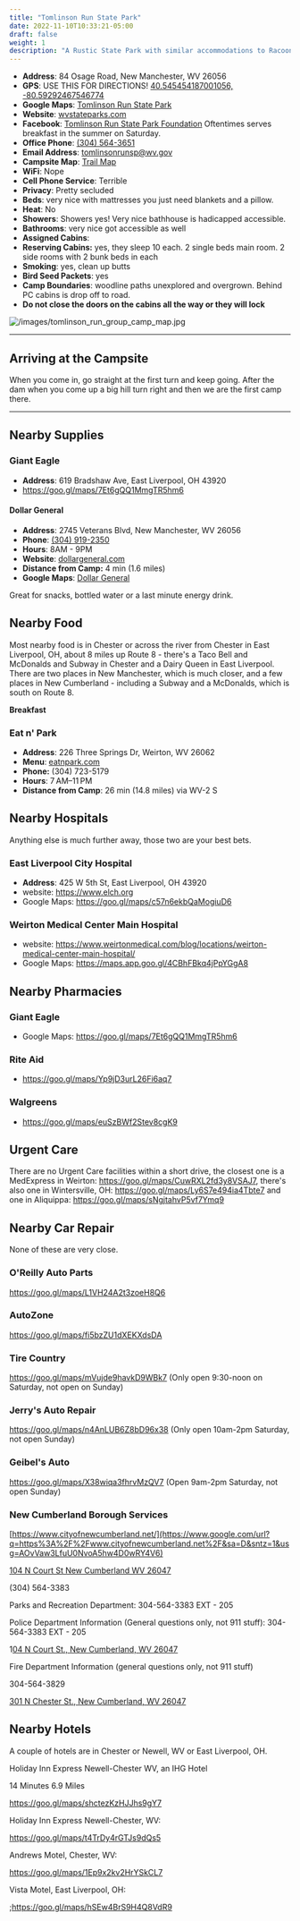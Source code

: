 ```yaml
---
title: "Tomlinson Run State Park"
date: 2022-11-10T10:33:21-05:00
draft: false
weight: 1
description: "A Rustic State Park with similar accommodations to Racoon Creek."
---
```


- **Address**: 84 Osage Road, New Manchester, WV 26056
- **GPS**: USE THIS FOR DIRECTIONS! [40.545454187001056, -80.59292467546774](https://goo.gl/maps/FMH1qFqK2ToXp1M47)
- **Google Maps**: [Tomlinson Run State Park](https://goo.gl/maps/qBbR9WZ72GPFZZsZA)
- **Website**: [wvstateparks.com](https://wvstateparks.com/park/tomlinson-run-state-park/)
- **Facebook**: [Tomlinson Run State Park Foundation](https://www.facebook.com/TomlinsonRunStateParkFoundation/) Oftentimes serves breakfast in the summer on Saturday.
- **Office Phone**: [(304) 564-3651](tel:304-564-3651)
- **Email Address**: [tomlinsonrunsp@wv.gov](mailto:tomlinsonrunsp@wv.gov)
- **Campsite Map**: [Trail Map](/TomlinsonRunStateParkMap.png)
- **WiFi**: Nope
- **Cell Phone Service**: Terrible
- **Privacy**: Pretty secluded
- **Beds**: very nice with mattresses you just need blankets and a pillow.
- **Heat**: No
- **Showers**: Showers yes! Very nice bathhouse is hadicapped accessible.
- **Bathrooms**: very nice got accessible as well
- **Assigned Cabins**: 
- **Reserving Cabins:** yes, they sleep 10 each. 2 single beds main room. 2 side rooms with 2 bunk beds in each
- **Smoking**:  yes, clean up butts
- **Bird Seed Packets**: yes
- **Camp Boundaries**: woodline paths unexplored and overgrown. Behind PC cabins is drop off to road.
- **Do not close the doors on the cabins all the way or they will lock** 

![/images/tomlinson_run_group_camp_map.jpg](/images/tomlinson_run_group_camp_map.jpg)

---

## Arriving at the Campsite

When you come in, go straight at the first turn and keep going. After the dam when you come up a big hill turn right and then we are the first camp there. 

---

## Nearby Supplies

### Giant Eagle

- **Address**: 619 Bradshaw Ave, East Liverpool, OH 43920
-  https://goo.gl/maps/7Et6gQQ1MmgTR5hm6

#### Dollar General

- **Address**: 2745 Veterans Blvd, New Manchester, WV 26056
- **Phone**: [(304) 919-2350](tel:304-919-2350)
- **Hours**: 8AM - 9PM
- **Website**: [dollargeneral.com](https://www.dollargeneral.com/store-directory/pa/jennerstown/6081.html)
- **Distance from Camp:** 4 min (1.6 miles)
- **Google Maps**: [Dollar General](https://www.google.com/maps/place/Dollar+General/@40.1633058,-79.0812317,17z/data=!4m15!1m8!3m7!1s0x89cb211c03d0bb43:0x6b20a864422a46fd!2s1297+W+Pitt+St,+Boswell,+PA+15531!3b1!8m2!3d40.1633058!4d-79.0812317!16s%2Fg%2F11bw3y5p29!3m5!1s0x89cb21005ff4d80d:0xc075b58a9fa04be8!8m2!3d40.1633058!4d-79.0812317!16s%2Fg%2F1hc4_hlyq)

Great for snacks, bottled water or a last minute energy drink.

## Nearby Food

Most nearby food is in Chester or across the river from Chester in East Liverpool, OH, about 8 miles up Route 8 - there's a Taco Bell and McDonalds and Subway in Chester and a Dairy Queen in East Liverpool. There are two places in New Manchester, which is much closer, and a few places in New Cumberland - including a Subway and a McDonalds, which is south on Route 8.

**Breakfast**

### Eat n' Park

- **Address**: 226 Three Springs Dr, Weirton, WV 26062
- **Menu**: [eatnpark.com](http://www.eatnpark.com/menu)
- **Phone:** (304) 723-5179
-  **Hours**: 7 AM–11 PM
-  **Distance from Camp**: 26 min (14.8 miles) via WV-2 S

## Nearby Hospitals

Anything else is much further away, those two are your best bets.

### East Liverpool City Hospital

- **Address**: 425 W 5th St, East Liverpool, OH 43920
- website: https://www.elch.org
- Google Maps: https://goo.gl/maps/c57n6ekbQaMogiuD6

### Weirton Medical Center Main Hospital

- website: https://www.weirtonmedical.com/blog/locations/weirton-medical-center-main-hospital/
- Google Maps:  https://maps.app.goo.gl/4CBhFBkq4jPpYGgA8

## Nearby Pharmacies

### Giant Eagle

- Google Maps: https://goo.gl/maps/7Et6gQQ1MmgTR5hm6

### Rite Aid

- https://goo.gl/maps/Yp9jD3urL26Fi6aq7

### Walgreens

- https://goo.gl/maps/euSzBWf2Stev8cgK9

## Urgent Care

There are no Urgent Care facilities within a short drive, the closest one is a MedExpress in Weirton: https://goo.gl/maps/CuwRXL2fd3y8VSAJ7, there's also one in Wintersville, OH: https://goo.gl/maps/Ly6S7e494ia4Tbte7 and one in Aliquippa: https://goo.gl/maps/sNgjtahvP5vf7Ymq9

## Nearby Car Repair

None of these are very close.

### O'Reilly Auto Parts

https://goo.gl/maps/L1VH24A2t3zoeH8Q6

### AutoZone

 https://goo.gl/maps/fi5bzZU1dXEKXdsDA

### Tire Country

https://goo.gl/maps/mVujde9havkD9WBk7 (Only open 9:30-noon on Saturday, not open on Sunday)

### Jerry's Auto Repair

 https://goo.gl/maps/n4AnLUB6Z8bD96x38 (Only open 10am-2pm Saturday, not open Sunday)

### Geibel's Auto

 https://goo.gl/maps/X38wiqa3fhrvMzQV7 (Open 9am-2pm Saturday, not open Sunday)

### New Cumberland Borough Services

[https://www.cityofnewcumberland.net/](https://www.google.com/url?q=https%3A%2F%2Fwww.cityofnewcumberland.net%2F&sa=D&sntz=1&usg=AOvVaw3LfuU0NvoA5hw4D0wRY4V6)

[104 N Court St New Cumberland WV 26047](https://www.google.com/maps/search/104+N+Court+St+New+Cumberland+WV+26047?entry=gmail&source=g)

(304) 564-3383

Parks and Recreation Department: 304-564-3383 EXT - 205

Police Department Information (General questions only, not 911 stuff): 304-564-3383 EXT - 205

1[04 N Court St., New Cumberland, WV 26047](https://www.google.com/maps/search/04+N+Court+St.,+New+Cumberland,+WV+26047?entry=gmail&source=g)

Fire Department Information (general questions only, not 911 stuff)

304-564-3829

[301 N Chester St., New Cumberland, WV 26047](https://www.google.com/maps/search/301+N+Chester+St.,+New+Cumberland,+WV+26047?entry=gmail&source=g)

## Nearby Hotels

A couple of hotels are in Chester or Newell, WV or East Liverpool, OH.

Holiday Inn Express Newell-Chester WV, an IHG Hotel

14 Minutes 6.9 Miles

https://goo.gl/maps/shctezKzHJJhs9gY7

Holiday Inn Express Newell-Chester, WV:

 https://goo.gl/maps/t4TrDy4rGTJs9dQs5

Andrews Motel, Chester, WV:

 https://goo.gl/maps/1Ep9x2kv2HrYSkCL7

Vista Motel, East Liverpool, OH: 

;https://goo.gl/maps/hSEw4BrS9H4Q8VdR9
